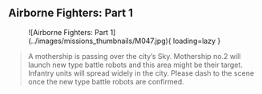 ## Airborne Fighters: Part 1

<figure markdown>
  ![Airborne Fighters: Part 1](../images/missions_thumbnails/M047.jpg){ loading=lazy }
</figure>

> A mothership is passing over the city’s Sky. Mothership no.2 will launch new type battle robots and this area might be their target.
> Infantry units will spread widely in the city. Please dash to the scene once the new type battle robots are confirmed.